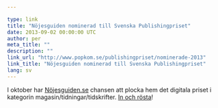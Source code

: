 ```yaml
---

type: link
title: "Nöjesguiden nominerad till Svenska Publishingpriset"
date: 2013-09-02 00:00:00 UTC
author: per
meta_title: ""
description: ""
link_url: "http://www.popkom.se/publishingpriset/nominerade-2013"
link_title: "Nöjesguiden nominerad till Svenska Publishingpriset"
lang: sv
---
```


<p>I oktober har <a href="http://nojesguiden.se">Nöjesguiden.se</a> chansen att plocka hem det digitala priset i kategorin magasin/tidningar/tidskrifter. <a href="http://www.popkom.se/publishingpriset/nominerade-2013">In och rösta</a>!</p>
